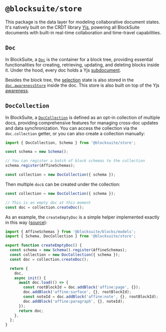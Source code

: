 # `@blocksuite/store`

This package is the data layer for modeling collaborative document states. It's natively built on the CRDT library [Yjs](https://github.com/yjs/yjs), powering all BlockSuite documents with built-in real-time collaboration and time-travel capabilities.

## `Doc`

In BlockSuite, a [`Doc`](/api/@blocksuite/store/classes/Doc.html) is the container for a block tree, providing essential functionalities for creating, retrieving, updating, and deleting blocks inside it. Under the hood, every doc holds a Yjs [subdocument](https://docs.yjs.dev/api/subdocuments).

Besides the block tree, the [selection](./selection) state is also stored in the [`doc.awarenessStore`](/api/@blocksuite/store/classes/Doc.html#awarenessstore) inside the doc. This store is also built on top of the Yjs [awareness](https://docs.yjs.dev/api/about-awareness).

## `DocCollection`

In BlockSuite, a [`DocCollection`](/api/@blocksuite/store/classes/DocCollection.html) is defined as an opt-in collection of multiple docs, providing comprehensive features for managing cross-doc updates and data synchronization. You can access the collection via the `doc.collection` getter, or you can also create a collection manually:

```ts
import { DocCollection, Schema } from '@blocksuite/store';

const schema = new Schema();

// You can register a batch of block schemas to the collection
schema.register(AffineSchemas);

const collection = new DocCollection({ schema });
```

Then multiple `doc`s can be created under the collection:

```ts
const collection = new DocCollection({ schema });

// This is an empty doc at this moment
const doc = collection.createDoc();
```

As an example, the `createEmptyDoc` is a simple helper implemented exactly in this way ([source](https://github.com/toeverything/blocksuite/blob/master/packages/presets/src/helpers/index.ts)):

```ts
import { AffineSchemas } from '@blocksuite/blocks/models';
import { Schema, DocCollection } from '@blocksuite/store';

export function createEmptyDoc() {
  const schema = new Schema().register(AffineSchemas);
  const collection = new DocCollection({ schema });
  const doc = collection.createDoc();

  return {
    doc,
    async init() {
      await doc.load(() => {
        const rootBlockId = doc.addBlock('affine:page', {});
        doc.addBlock('affine:surface', {}, rootBlockId);
        const noteId = doc.addBlock('affine:note', {}, rootBlockId);
        doc.addBlock('affine:paragraph', {}, noteId);
      });
      return doc;
    },
  };
}
```
